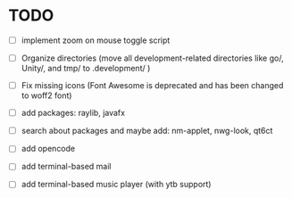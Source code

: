 # TODO

- [ ] implement zoom on mouse toggle script
- [ ] Organize directories (move all development-related directories like go/, Unity/, and tmp/ to .development/ )
- [ ] Fix missing icons (Font Awesome is deprecated and has been changed to woff2 font)

- [ ] add packages: raylib, javafx
- [ ] search about packages and maybe add: nm-applet, nwg-look, qt6ct

- [ ] add opencode
- [ ] add terminal-based mail
- [ ] add terminal-based music player (with ytb support)
